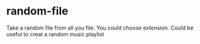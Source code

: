random-file
===========

Take a random file from all you file. You could choose extension. Could be useful to creat a random music playlist
